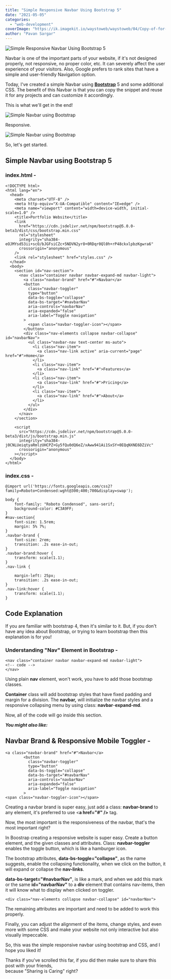 ```yaml
---
title: "Simple Responsive Navbar Using Bootstrap 5"
date: "2021-05-05"
categories:
  - "web-development"
coverImage: "https://ik.imagekit.io/waystoweb/waystoweb/04/Copy-of-for-thumbnail-2.png?updatedAt=1682356241498"
author: "Pavan Sargar"
---
```


![Simple Responsive Navbar Using Bootstrap 5](https://ik.imagekit.io/waystoweb/waystoweb/04/Copy-of-for-thumbnail-2.png?updatedAt=1682356241498)

Navbar is one of the important parts of your website, if it's not designed properly, not responsive, no proper color, etc. It can severely affect the user experience of your visitors. Also, Google prefers to rank sites that have a simple and user-friendly Navigation option.

Today, I've created a simple Navbar using [**Bootstrap**](https://getbootstrap.com/ "Bootstrap") 5 and some additional CSS. The benefit of this Navbar is that you can copy the snippet and reuse it for any projects and can customize it accordingly.

This is what we'll get in the end!

![Simple Navbar using Bootstrap](https://ik.imagekit.io/waystoweb/waystoweb/04/navbar-using-bootstrap-1024x161.png?updatedAt=1682356241542)

Responsive.

![Simple Navbar using Bootstrap](https://ik.imagekit.io/waystoweb/waystoweb/04/mobile-toggler-e1620230083874.png?updatedAt=1682356241492)

So, let's get started.

## **Simple Navbar using Bootstrap 5**

### index.html -

```
<!DOCTYPE html>
<html lang="en">
  <head>
    <meta charset="UTF-8" />
    <meta http-equiv="X-UA-Compatible" content="IE=edge" />
    <meta name="viewport" content="width=device-width, initial-scale=1.0" />
    <title>Portfolio Website</title>
    <link
      href="https://cdn.jsdelivr.net/npm/bootstrap@5.0.0-beta3/dist/css/bootstrap.min.css"
      rel="stylesheet"
      integrity="sha384-eOJMYsd53ii+scO/bJGFsiCZc+5NDVN2yr8+0RDqr0Ql0h+rP48ckxlpbzKgwra6"
      crossorigin="anonymous"
    />
    <link rel="stylesheet" href="styles.css" />
  </head>
  <body>
    <section id="nav-section">
      <nav class="container navbar navbar-expand-md navbar-light">
        <a class="navbar-brand" href="#">Navbar</a>
        <button
          class="navbar-toggler"
          type="button"
          data-bs-toggle="collapse"
          data-bs-target="#navbarNav"
          aria-controls="navbarNav"
          aria-expanded="false"
          aria-label="Toggle navigation"
        >
          <span class="navbar-toggler-icon"></span>
        </button>
        <div class="nav-elements collapse navbar-collapse" id="navbarNav">
          <ul class="navbar-nav text-center ms-auto">
            <li class="nav-item">
              <a class="nav-link active" aria-current="page" href="#">Home</a>
            </li>
            <li class="nav-item">
              <a class="nav-link" href="#">Features</a>
            </li>
            <li class="nav-item">
              <a class="nav-link" href="#">Pricing</a>
            </li>
            <li class="nav-item">
              <a class="nav-link" href="#">About</a>
            </li>
          </ul>
        </div>
      </nav>
    </section>

    <script
      src="https://cdn.jsdelivr.net/npm/bootstrap@5.0.0-beta3/dist/js/bootstrap.min.js"
      integrity="sha384-j0CNLUeiqtyaRmlzUHCPZ+Gy5fQu0dQ6eZ/xAww941Ai1SxSY+0EQqNXNE6DZiVc"
      crossorigin="anonymous"
    ></script>
  </body>
</html>
```

### index.css -

```
@import url('https://fonts.googleapis.com/css2?family=Roboto+Condensed:wght@300;400;700&display=swap');

body {
    font-family: "Roboto Condensed", sans-serif;
    background-color: #C3A9FF;
}
#nav-section{
    font-size: 1.5rem;
    margin: 5% 7%;
}
.navbar-brand {
    font-size: 2rem;
    transition: .2s ease-in-out;
}
.navbar-brand:hover {
    transform: scale(1.1);
}
.nav-link {

    margin-left: 25px;
    transition: .2s ease-in-out;
}
.nav-link:hover {
    transform: scale(1.1);
}
```

## Code Explanation

If you are familiar with bootstrap 4, then it's similar to it. But, if you don't have any idea about Bootstrap, or trying to learn bootstrap then this explanation is for you!

### Understanding "**Nav**" Element in Bootstrap -

```
<nav class="container navbar navbar-expand-md navbar-light">
<!-- code -->
</nav>
```

Using plain **nav** element, won't work, you have to add those bootstrap classes.

**Container** class will add bootstrap styles that have fixed padding and margin for a division. The **navbar,** will initialize the navbar styles and a responsive collapsing menu by using class: **navbar**\-**expand-md**.

Now, all of the code will go inside this section.

**_You might also like:_**

## Navbar Brand & Responsive Mobile Toggler -

```
<a class="navbar-brand" href="#">Navbar</a>
        <button
          class="navbar-toggler"
          type="button"
          data-bs-toggle="collapse"
          data-bs-target="#navbarNav"
          aria-controls="navbarNav"
          aria-expanded="false"
          aria-label="Toggle navigation"
        >
<span class="navbar-toggler-icon"></span>
```

Creating a navbar brand is super easy, just add a class: **navbar-brand** to any element, it's preferred to use <**a href="#" />** tag.

Now, the most important is the responsiveness of the navbar, that's the most important right?

In Boostrap creating a responsive website is super easy. Create a button element, and the given classes and attributes. Class: **navbar-toggler** enables the toggle button, which is like a hamburger icon.

The bootstrap attributes, **data-bs-toggle="collapse"**, as the name suggests, enable the collapsing functionality, when we click on the button, it will expand or collapse the **nav-links**.

**data-bs-target="#navbarNav"**, is like a mark, and when we add this mark or the same **id="navbarNav"** to a **div** element that contains nav-items, then it will know what to display when clicked on toggler.

```
<div class="nav-elements collapse navbar-collapse" id="navbarNav">
```

The remaining attributes are important and need to be added to work this properly.

Finally, you can adjust the alignment of the items, change styles, and even more with some CSS and make your website not only interactive but also visually impeccable.

So, this was the simple responsive navbar using bootstrap and CSS, and I hope you liked it!

Thanks if you've scrolled this far, if you did then make sure to share this post with your friends,  
because "Sharing is Caring" right?
